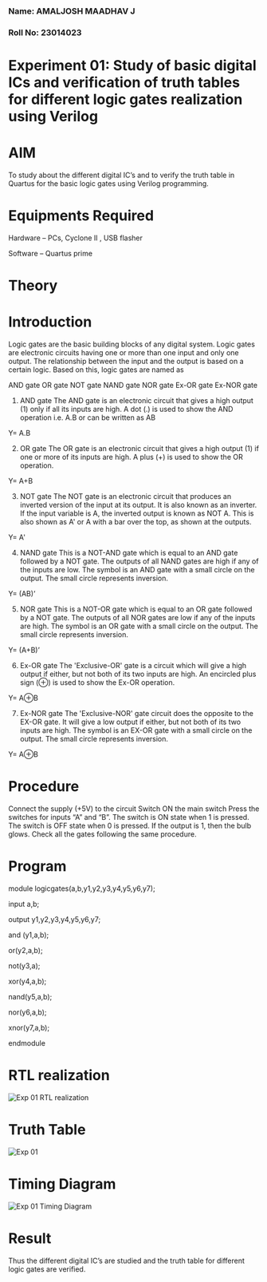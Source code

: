 ### Name: AMALJOSH MAADHAV J
### Roll No: 23014023

# Experiment 01: Study of basic digital ICs and verification of truth tables for different logic gates realization using Verilog

# AIM
To study about the different digital IC’s and to verify the truth table in Quartus for the basic logic gates using Verilog programming.
# Equipments Required
Hardware – PCs, Cyclone II , USB flasher

Software – Quartus prime
# Theory
# Introduction
Logic gates are the basic building blocks of any digital system. Logic gates are electronic circuits having one or more than one input and only one output. The relationship between the input and the output is based on a certain logic. Based on this, logic gates are named as

AND gate
OR gate
NOT gate
NAND gate
NOR gate
Ex-OR gate
Ex-NOR gate
1) AND gate
The AND gate is an electronic circuit that gives a high output (1) only if all its inputs are high. A dot (.) is used to show the AND operation i.e. A.B or can be written as AB

Y= A.B

2) OR gate
The OR gate is an electronic circuit that gives a high output (1) if one or more of its inputs are high. A plus (+) is used to show the OR operation.

Y= A+B

3) NOT gate
The NOT gate is an electronic circuit that produces an inverted version of the input at its output. It is also known as an inverter. If the input variable is A, the inverted output is known as NOT A. This is also shown as A' or A with a bar over the top, as shown at the outputs.

Y= A'

4) NAND gate
This is a NOT-AND gate which is equal to an AND gate followed by a NOT gate. The outputs of all NAND gates are high if any of the inputs are low. The symbol is an AND gate with a small circle on the output. The small circle represents inversion.

Y= (AB)’

5) NOR gate
This is a NOT-OR gate which is equal to an OR gate followed by a NOT gate. The outputs of all NOR gates are low if any of the inputs are high. The symbol is an OR gate with a small circle on the output. The small circle represents inversion.

Y= (A+B)’

6) Ex-OR gate
The 'Exclusive-OR' gate is a circuit which will give a high output if either, but not both of its two inputs are high. An encircled plus sign (⊕) is used to show the Ex-OR operation.

Y= A⊕B

7) Ex-NOR gate
The 'Exclusive-NOR' gate circuit does the opposite to the EX-OR gate. It will give a low output if either, but not both of its two inputs are high. The symbol is an EX-OR gate with a small circle on the output. The small circle represents inversion.

Y= A⊕B

# Procedure
Connect the supply (+5V) to the circuit
Switch ON the main switch
Press the switches for inputs “A” and “B”. The switch is ON state when 1 is pressed. The switch is OFF state when 0 is pressed.
If the output is 1, then the bulb glows.
Check all the gates following the same procedure.

# Program
module logicgates(a,b,y1,y2,y3,y4,y5,y6,y7);

input a,b;

output y1,y2,y3,y4,y5,y6,y7;

and (y1,a,b);

or(y2,a,b);

not(y3,a);

xor(y4,a,b);

nand(y5,a,b);

nor(y6,a,b);

xnor(y7,a,b);

endmodule

# RTL realization
![Exp 01 RTL realization](https://github.com/amal-2006/Study-of-basic-digital-IC-s-and-verification-of-truth-tables-for-different-logic-gates-realization-/assets/148410730/282dc21c-eb0d-4ab1-876f-d8b65597e982)

# Truth Table
![Exp 01](https://github.com/amal-2006/Study-of-basic-digital-IC-s-and-verification-of-truth-tables-for-different-logic-gates-realization-/assets/148410730/bcafd2ff-e6c0-4e5b-a7b0-1b289b01e018)

# Timing Diagram
![Exp 01 Timing Diagram](https://github.com/amal-2006/Study-of-basic-digital-IC-s-and-verification-of-truth-tables-for-different-logic-gates-realization-/assets/148410730/1ee49a8d-aa20-49d5-aaf5-521c09ecf87b)

# Result
Thus the different digital IC’s are studied and the truth table for different logic gates are verified.
